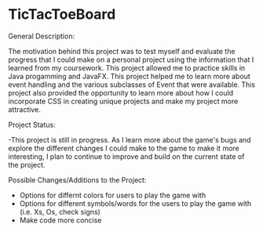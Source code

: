 # TicTacToeBoard
General Description:

The motivation behind this project was to test myself and evaluate the progress that I could make on a personal project using the information that I learned from my coursework. This project allowed me to practice skills in Java progamming and JavaFX. This project helped me to learn more about event handling and the various subclasses of Event that were available. This project also provided the opportunity to learn more about how I could incorporate CSS in creating unique projects and make my project more attractive.

Project Status:

-This project is still in progress. As I learn more about the game's bugs and explore the different changes I could make to the game to make it more interesting, I plan to continue to improve and build on the current state of the project. 

Possible Changes/Additions to the Project:
- Options for differnt colors for users to play the game with
- Options for different symbols/words for the users to play the game with (i.e. Xs, Os, check signs)
- Make code more concise
